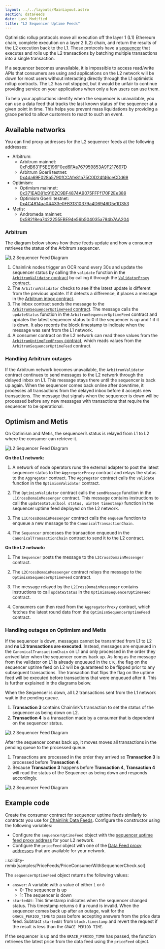 ```yaml
---
layout: ../../layouts/MainLayout.astro
section: dataFeeds
date: Last Modified
title: "L2 Sequencer Uptime Feeds"
---
```


Optimistic rollup protocols move all execution off the layer 1 (L1) Ethereum chain, complete execution on a layer 2 (L2) chain, and return the results of the L2 execution back to the L1. These protocols have a [sequencer](https://community.optimism.io/docs/how-optimism-works/#block-production) that executes and rolls up the L2 transactions by batching multiple transactions into a single transaction.

If a sequencer becomes unavailable, it is impossible to access read/write APIs that consumers are using and applications on the L2 network will be down for most users without interacting directly through the L1 optimistic rollup contracts. The L2 has not stopped, but it would be unfair to continue providing service on your applications when only a few users can use them.

To help your applications identify when the sequencer is unavailable, you can use a data feed that tracks the last known status of the sequencer at a given point in time. This helps you prevent mass liquidations by providing a grace period to allow customers to react to such an event.

## Available networks

You can find proxy addresses for the L2 sequencer feeds at the following addresses:

- Arbitrum:
  - Arbitrum mainnet: [0xFdB631F5EE196F0ed6FAa767959853A9F217697D](https://arbiscan.io/address/0xfdb631f5ee196f0ed6faa767959853a9f217697d)
  - Arbitrum Goerli testnet: [0x4da69F028a5790fCCAfe81a75C0D24f46ceCDd69](https://goerli-rollup-explorer.arbitrum.io/address/0x4da69F028a5790fCCAfe81a75C0D24f46ceCDd69)
- Optimism:
  - Optimism mainnet: [0x371EAD81c9102C9BF4874A9075FFFf170F2Ee389](https://optimistic.etherscan.io/address/0x371EAD81c9102C9BF4874A9075FFFf170F2Ee389)
  - Optimism Goerli testnet: [0x4C4814aa04433e0FB31310379a4D6946D5e1D353](https://goerli-optimism.etherscan.io/address/0x4C4814aa04433e0FB31310379a4D6946D5e1D353)
- Metis:
  - Andromeda mainnet: [0x58218ea7422255EBE94e56b504035a784b7AA204](https://andromeda-explorer.metis.io/address/0x58218ea7422255EBE94e56b504035a784b7AA204)

### Arbitrum

The diagram below shows how these feeds update and how a consumer retrieves the status of the Arbitrum sequencer.

![L2 Sequencer Feed Diagram](/images/data-feed/l2-diagram-arbitrum.webp)

1. Chainlink nodes trigger an OCR round every 30s and update the sequencer status by calling the `validate` function in the [`ArbitrumValidator` contract](https://github.com/smartcontractkit/chainlink/blob/master/contracts/src/v0.8/dev/ArbitrumValidator.sol) by calling it through the [`ValidatorProxy` contract](https://github.com/smartcontractkit/chainlink/blob/master/contracts/src/v0.8/ValidatorProxy.sol).
1. The `ArbitrumValidator` checks to see if the latest update is different from the previous update. If it detects a difference, it places a message in the [Arbitrum inbox contract](https://developer.offchainlabs.com/docs/inside_arbitrum#the-big-picture).
1. The inbox contract sends the message to the [`ArbitrumSequencerUptimeFeed` contract](https://github.com/smartcontractkit/chainlink/blob/master/contracts/src/v0.8/dev/ArbitrumSequencerUptimeFeed.sol). The message calls the `updateStatus` function in the `ArbitrumSequencerUptimeFeed` contract and updates the latest sequencer status to 0 if the sequencer is up and 1 if it is down. It also records the block timestamp to indicate when the message was sent from the L1 network.
1. A consumer contract on the L2 network can read these values from the [`ArbitrumUptimeFeedProxy` contract](https://github.com/smartcontractkit/chainlink/blob/develop/contracts/src/v0.6/EACAggregatorProxy.sol), which reads values from the `ArbitrumSequencerUptimeFeed` contract.

### Handling Arbitrum outages

If the Arbitrum network becomes unavailable, the `ArbitrumValidator` contract continues to send messages to the L2 network through the delayed inbox on L1. This message stays there until the sequencer is back up again. When the sequencer comes back online after downtime, it processes all transactions from the delayed inbox before it accepts new transactions. The message that signals when the sequencer is down will be processed before any new messages with transactions that require the sequencer to be operational.

## Optimism and Metis

On Optimism and Metis, the sequencer’s status is relayed from L1 to L2 where the consumer can retrieve it.

![L2 Sequencer Feed Diagram](/images/data-feed/l2-diagram-optimism-metis.webp)

**On the L1 network:**

1. A network of node operators runs the external adapter to post the latest sequencer status to the `AggregatorProxy` contract and relays the status to the `Aggregator` contract. The `Aggregator` contract calls the `validate` function in the `OptimismValidator` contract.

1. The `OptimismValidator` contract calls the `sendMessage` function in the `L1CrossDomainMessenger` contract. This message contains instructions to call the `updateStatus(bool status, uint64 timestamp)` function in the sequencer uptime feed deployed on the L2 network.

1. The `L1CrossDomainMessenger` contract calls the `enqueue` function to enqueue a new message to the `CanonicalTransactionChain`.

1. The `Sequencer` processes the transaction enqueued in the `CanonicalTransactionChain` contract to send it to the L2 contract.

**On the L2 network:**

1. The `Sequencer` posts the message to the `L2CrossDomainMessenger` contract.

1. The `L2CrossDomainMessenger` contract relays the message to the `OptimismSequencerUptimeFeed` contract.

1. The message relayed by the `L2CrossDomainMessenger` contains instructions to call `updateStatus` in the `OptimismSequencerUptimeFeed` contract.

1. Consumers can then read from the `AggregatorProxy` contract, which fetches the latest round data from the `OptimismSequencerUptimeFeed` contract.

### Handling outages on Optimism and Metis

If the sequencer is down, messages cannot be transmitted from L1 to L2 and **no L2 transactions are executed**. Instead, messages are enqueued in the `CanonicalTransactionChain` on L1 and only processed in the order they arrived later when the sequencer comes back up. As long as the message from the validator on L1 is already enqueued in the `CTC`, the flag on the sequencer uptime feed on L2 will be guaranteed to be flipped prior to any subsequent transactions. The transaction that flips the flag on the uptime feed will be executed before transactions that were enqueued after it. This is further explained in the diagrams below.

When the Sequencer is down, all L2 transactions sent from the L1 network wait in the pending queue.

1. **Transaction 3** contains Chainlink’s transaction to set the status of the sequencer as being down on L2.
1. **Transaction 4** is a transaction made by a consumer that is dependent on the sequencer status.

![L2 Sequencer Feed Diagram](/images/data-feed/seq-down-1.webp)

After the sequencer comes back up, it moves moves all transactions in the pending queue to the processed queue.

1. Transactions are processed in the order they arrived so **Transaction 3** is processed before **Transaction 4**.
1. Because **Transaction 3** happens before **Transaction 4**, **Transaction 4** will read the status of the Sequencer as being down and responds accordingly.

![L2 Sequencer Feed Diagram](/images/data-feed/seq-down-2.webp)

## Example code

Create the consumer contract for sequencer uptime feeds similarly to contracts you use for [Chainlink Data Feeds](/data-feeds/price-feeds/#solidity). Configure the constructor using the following variables:

- Configure the `sequencerUptimeFeed` object with the [sequencer uptime feed proxy address](#available-networks) for your L2 network.
- Configure the `priceFeed` object with one of the [Data Feed proxy addresses](/data-feeds/price-feeds/addresses/) that are available for your network.

::solidity-remix[samples/PriceFeeds/PriceConsumerWithSequencerCheck.sol]

The `sequencerUptimeFeed` object returns the following values:

- `answer`: A variable with a value of either `1` or `0`
  - 0: The sequencer is up
  - 1: The sequencer is down
- `startedAt`: This timestamp indicates when the sequencer changed status. This timestamp returns `0` if a round is invalid. When the sequencer comes back up after an outage, wait for the `GRACE_PERIOD_TIME` to pass before accepting answers from the price data feed. Subtract `startedAt` from `block.timestamp` and revert the request if the result is less than the `GRACE_PERIOD_TIME`.

If the sequencer is up and the `GRACE_PERIOD_TIME` has passed, the function retrieves the latest price from the data feed using the `priceFeed` object.

